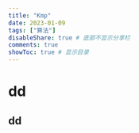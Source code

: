```yaml
---
title: "Kmp"
date: 2023-01-09
tags: ["算法"]
disableShare: true # 底部不显示分享栏
comments: true
showToc: true # 显示目录
---
```

# dd
## dd